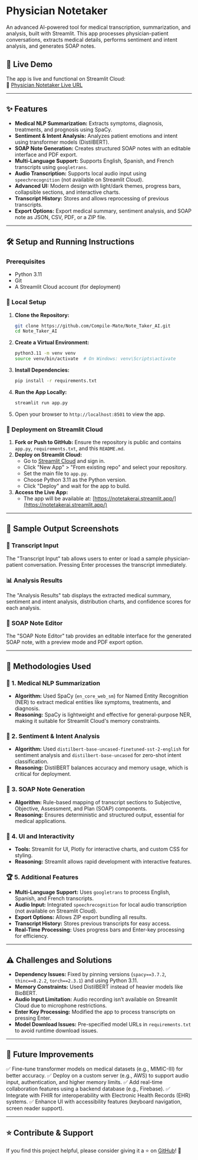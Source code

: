# Physician Notetaker

An advanced AI-powered tool for medical transcription, summarization, and analysis, built with Streamlit. This app processes physician-patient conversations, extracts medical details, performs sentiment and intent analysis, and generates SOAP notes.

## 🚀 Live Demo
The app is live and functional on Streamlit Cloud:  
🔗 [Physician Notetaker Live URL](https://notetakerai.streamlit.app/)

---

## ✨ Features
- **Medical NLP Summarization:** Extracts symptoms, diagnosis, treatments, and prognosis using SpaCy.
- **Sentiment & Intent Analysis:** Analyzes patient emotions and intent using transformer models (DistilBERT).
- **SOAP Note Generation:** Creates structured SOAP notes with an editable interface and PDF export.
- **Multi-Language Support:** Supports English, Spanish, and French transcripts using `googletrans`.
- **Audio Transcription:** Supports local audio input using `speechrecognition` (not available on Streamlit Cloud).
- **Advanced UI:** Modern design with light/dark themes, progress bars, collapsible sections, and interactive charts.
- **Transcript History:** Stores and allows reprocessing of previous transcripts.
- **Export Options:** Export medical summary, sentiment analysis, and SOAP note as JSON, CSV, PDF, or a ZIP file.

---

## 🛠️ Setup and Running Instructions

### Prerequisites
- Python 3.11
- Git
- A Streamlit Cloud account (for deployment)

### 📌 Local Setup
1. **Clone the Repository:**
   ```bash
   git clone https://github.com/Compile-Mate/Note_Taker_AI.git
   cd Note_Taker_AI
   ```
2. **Create a Virtual Environment:**
   ```bash
   python3.11 -m venv venv
   source venv/bin/activate  # On Windows: venv\Scripts\activate
   ```
3. **Install Dependencies:**
   ```bash
   pip install -r requirements.txt
   ```
4. **Run the App Locally:**
   ```bash
   streamlit run app.py
   ```
5. Open your browser to `http://localhost:8501` to view the app.

### 🚀 Deployment on Streamlit Cloud
1. **Fork or Push to GitHub:** Ensure the repository is public and contains `app.py`, `requirements.txt`, and this `README.md`.
2. **Deploy on Streamlit Cloud:**
   - Go to [Streamlit Cloud](https://share.streamlit.io/) and sign in.
   - Click "New App" > "From existing repo" and select your repository.
   - Set the main file to `app.py`.
   - Choose Python 3.11 as the Python version.
   - Click "Deploy" and wait for the app to build.
3. **Access the Live App:**
   - The app will be available at: [https://notetakerai.streamlit.app/](https://notetakerai.streamlit.app/)

---

## 📸 Sample Output Screenshots
### 📌 Transcript Input
The "Transcript Input" tab allows users to enter or load a sample physician-patient conversation. Pressing Enter processes the transcript immediately.

### 📊 Analysis Results
The "Analysis Results" tab displays the extracted medical summary, sentiment and intent analysis, distribution charts, and confidence scores for each analysis.

### 📝 SOAP Note Editor
The "SOAP Note Editor" tab provides an editable interface for the generated SOAP note, with a preview mode and PDF export option.

---

## 🔬 Methodologies Used

### 🏥 1. Medical NLP Summarization
- **Algorithm:** Used SpaCy (`en_core_web_sm`) for Named Entity Recognition (NER) to extract medical entities like symptoms, treatments, and diagnosis.
- **Reasoning:** SpaCy is lightweight and effective for general-purpose NER, making it suitable for Streamlit Cloud's memory constraints.

### 🤖 2. Sentiment & Intent Analysis
- **Algorithm:** Used `distilbert-base-uncased-finetuned-sst-2-english` for sentiment analysis and `distilbert-base-uncased` for zero-shot intent classification.
- **Reasoning:** DistilBERT balances accuracy and memory usage, which is critical for deployment.

### 📄 3. SOAP Note Generation
- **Algorithm:** Rule-based mapping of transcript sections to Subjective, Objective, Assessment, and Plan (SOAP) components.
- **Reasoning:** Ensures deterministic and structured output, essential for medical applications.

### 🎨 4. UI and Interactivity
- **Tools:** Streamlit for UI, Plotly for interactive charts, and custom CSS for styling.
- **Reasoning:** Streamlit allows rapid development with interactive features.

### 🏆 5. Additional Features
- **Multi-Language Support:** Uses `googletrans` to process English, Spanish, and French transcripts.
- **Audio Input:** Integrated `speechrecognition` for local audio transcription (not available on Streamlit Cloud).
- **Export Options:** Allows ZIP export bundling all results.
- **Transcript History:** Stores previous transcripts for easy access.
- **Real-Time Processing:** Uses progress bars and Enter-key processing for efficiency.

---

## ⚠️ Challenges and Solutions
- **Dependency Issues:** Fixed by pinning versions (`spacy==3.7.2`, `thinc==8.2.2`, `torch==2.3.1`) and using Python 3.11.
- **Memory Constraints:** Used DistilBERT instead of heavier models like BioBERT.
- **Audio Input Limitation:** Audio recording isn’t available on Streamlit Cloud due to microphone restrictions.
- **Enter Key Processing:** Modified the app to process transcripts on pressing Enter.
- **Model Download Issues:** Pre-specified model URLs in `requirements.txt` to avoid runtime download issues.

---

## 🔮 Future Improvements
✅ Fine-tune transformer models on medical datasets (e.g., MIMIC-III) for better accuracy.
✅ Deploy on a custom server (e.g., AWS) to support audio input, authentication, and higher memory limits.
✅ Add real-time collaboration features using a backend database (e.g., Firebase).
✅ Integrate with FHIR for interoperability with Electronic Health Records (EHR) systems.
✅ Enhance UI with accessibility features (keyboard navigation, screen reader support).

---

## ⭐ Contribute & Support
If you find this project helpful, please consider giving it a ⭐ on [GitHub](https://github.com/Compile-Mate/Note_Taker_AI)! 🎉
